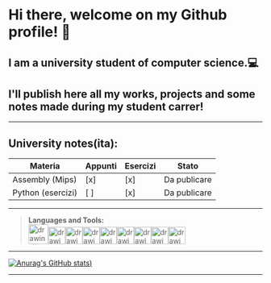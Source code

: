 # Hi there, welcome on my Github profile! 👋
## I am a university student of computer science.💻   
## I'll publish here all my works, projects and some notes made during my student carrer!
---
## University notes(ita):

 Materia           | Appunti | Esercizi |Stato 
-------------------|---------|----------|-------
 Assembly (Mips)   | [x]     | [x]      | Da publicare
 Python (esercizi) | [ ]     | [x]      | Da publicare


---
> **Languages and Tools:**  
><img src="https://cdn-icons-png.flaticon.com/512/226/226777.png" alt="drawing" width="39"/><img src="https://cdn-icons-png.flaticon.com/512/5968/5968350.png" alt="drawing" width="34"/><img src="https://cdn-icons-png.flaticon.com/512/6132/6132222.png" alt="drawing" width="34"/><img src="https://cdn-icons-png.flaticon.com/512/6132/6132221.png" alt="drawing" width="34"/><img src="https://cdn.icon-icons.com/icons2/2699/PNG/512/markdown_here_logo_icon_169967.png" alt="drawing" width="34"/><img src="https://cdn-icons-png.flaticon.com/512/5968/5968389.png" alt="drawing" width="34"/><img src="https://upload.wikimedia.org/wikipedia/commons/thumb/9/9a/Visual_Studio_Code_1.35_icon.svg/512px-Visual_Studio_Code_1.35_icon.svg.png" alt="drawing" width="34"/><img src="https://img.utdstc.com/icon/3c7/fcf/3c7fcf4930fa9402c22cee35e03fe9fcf9e8e47c9381d6b9e6922d71ee2e067a:200" alt="drawing" width="34"/><img src="https://avatars.githubusercontent.com/u/1284937?s=200&v=4" alt="drawing" width="34"/>

---
[![Anurag's GitHub stats](https://github-readme-stats.vercel.app/api?username=Rurik-D&theme=radical&count_private=true))](https://github.com/anuraghazra/github-readme-stats)

---

<!--
**Rurik-D/Rurik-D** is a ✨ _special_ ✨ repository because its `README.md` (this file) appears on your GitHub profile.

Here are some ideas to get you started:

- 🔭 I’m currently working on ...
- 🌱 I’m currently learning ...
- 👯 I’m looking to collaborate on ...
- 🤔 I’m looking for help with ...
- 💬 Ask me about ...
- 📫 How to reach me: ...
- 😄 Pronouns: ...
- ⚡ Fun fact: ...

-->